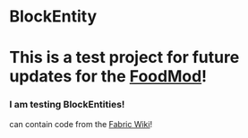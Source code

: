 # BlockEntity


<h1>This is a test project for future updates for the <a href="https://www.curseforge.com/minecraft/mc-mods/foodmod-for-fabric">FoodMod</a>!</h1>

### I am testing BlockEntities!

<p>can contain code from the <a href="https://fabricmc.net/wiki/tutorial:blockentity">Fabric Wiki</a>!</p>